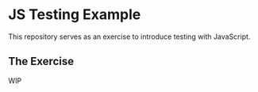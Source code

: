 # JS Testing Example

This repository serves as an exercise to introduce testing with JavaScript.

## The Exercise

WIP
